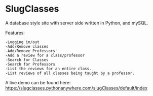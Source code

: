 # SlugClasses
A database style site with server side written in Python, and mySQL.

Features: 

    -Logging in/out
    -Add/Remove classes
    -Add/Remove Professors
    -Add a review for a class/professor
    -Search for Classes
    -Search for Professors
    -List the reviews for an entire class.
    -List reviews of all classes being taught by a professor.

A live demo can be found here:
https://slugclasses.pythonanywhere.com/slugClasses/default/index
